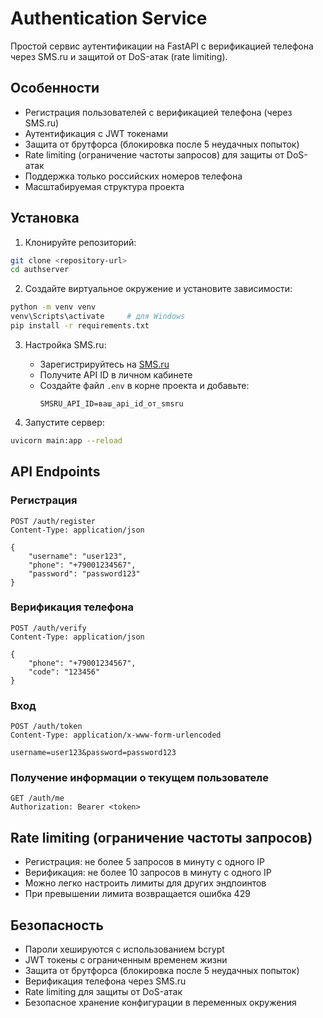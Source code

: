 # Authentication Service

Простой сервис аутентификации на FastAPI с верификацией телефона через SMS.ru и защитой от DoS-атак (rate limiting).

## Особенности

- Регистрация пользователей с верификацией телефона (через SMS.ru)
- Аутентификация с JWT токенами
- Защита от брутфорса (блокировка после 5 неудачных попыток)
- Rate limiting (ограничение частоты запросов) для защиты от DoS-атак
- Поддержка только российских номеров телефона
- Масштабируемая структура проекта

## Установка

1. Клонируйте репозиторий:
```bash
git clone <repository-url>
cd authserver
```

2. Создайте виртуальное окружение и установите зависимости:
```bash
python -m venv venv
venv\Scripts\activate     # для Windows
pip install -r requirements.txt
```

3. Настройка SMS.ru:
   - Зарегистрируйтесь на [SMS.ru](https://sms.ru/)
   - Получите API ID в личном кабинете
   - Создайте файл `.env` в корне проекта и добавьте:
     ```
     SMSRU_API_ID=ваш_api_id_от_smsru
     ```

4. Запустите сервер:
```bash
uvicorn main:app --reload
```

## API Endpoints

### Регистрация
```http
POST /auth/register
Content-Type: application/json

{
    "username": "user123",
    "phone": "+79001234567",
    "password": "password123"
}
```

### Верификация телефона
```http
POST /auth/verify
Content-Type: application/json

{
    "phone": "+79001234567",
    "code": "123456"
}
```

### Вход
```http
POST /auth/token
Content-Type: application/x-www-form-urlencoded

username=user123&password=password123
```

### Получение информации о текущем пользователе
```http
GET /auth/me
Authorization: Bearer <token>
```

## Rate limiting (ограничение частоты запросов)

- Регистрация: не более 5 запросов в минуту с одного IP
- Верификация: не более 10 запросов в минуту с одного IP
- Можно легко настроить лимиты для других эндпоинтов
- При превышении лимита возвращается ошибка 429

## Безопасность

- Пароли хешируются с использованием bcrypt
- JWT токены с ограниченным временем жизни
- Защита от брутфорса (блокировка после 5 неудачных попыток)
- Верификация телефона через SMS.ru
- Rate limiting для защиты от DoS-атак
- Безопасное хранение конфигурации в переменных окружения
